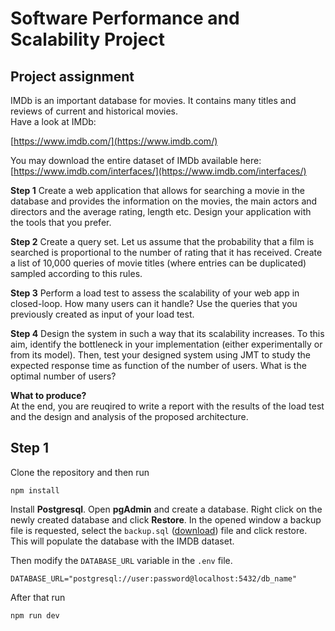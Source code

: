 # Software Performance and Scalability Project


## Project assignment

IMDb is an important database for movies. It contains many titles and reviews of current and historical movies.  
Have a look at IMDb:

[https://www.imdb.com/](https://www.imdb.com/)  
  
You may download the entire dataset of IMDb available here: [https://www.imdb.com/interfaces/](https://www.imdb.com/interfaces/)  
  
**Step 1**
Create a web application that allows for searching a movie in the database and provides the information on the movies, the main actors and directors and the average rating, length etc. Design your application with the tools that you prefer.  
  
**Step 2**
Create a query set. Let us assume that the probability that a film is searched is proportional to the number of rating that it has received. Create a list of 10,000 queries of movie titles (where entries can be duplicated) sampled according to this rules.  
  
**Step 3**
Perform a load test to assess the scalability of your web app in closed-loop. How many users can it handle? Use the queries that you previously created as input of your load test.  
  
**Step 4**
Design the system in such a way that its scalability increases. To this aim, identify the bottleneck in your implementation (either experimentally or from its model). Then, test your designed system using JMT to study the expected response time as function of the number of users. What is the optimal number of users?  

**What to produce?**  
At the end, you are reuqired to write a report with the results of the load test and the design and analysis of the proposed architecture.

## Step 1

Clone the repository and then run

    npm install

Install **Postgresql**. Open **pgAdmin** and create a database. Right click on the newly created database and click **Restore**. In the opened window a backup file is requested, select the `backup.sql` ([download](https://drive.google.com/file/d/1xs32GG3QMwMxa3HMv6vd166HJeLUzqA_/view?usp=sharing)) file and click restore.
This will populate the database with the IMDB dataset.

Then modify the `DATABASE_URL` variable in the `.env` file.

    DATABASE_URL="postgresql://user:password@localhost:5432/db_name"

After that run

    npm run dev
